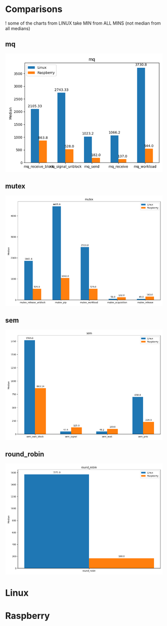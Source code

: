 # Comparisons
! some of the charts from LINUX take MIN from ALL MINS (not median from all medians)

## mq
![mq](mq.png)

## mutex
![mutex](mutex.png)

## sem
![sem](sem.png)

## round_robin
![round_robin](round_robin.png)

# Linux

# Raspberry
